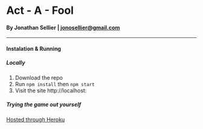 # Act - A - Fool
#### By Jonathan Sellier | [jonosellier@gmail.com](mailto:jonosellier@gmail.com)
----
#### Instalation & Running
##### Locally
1. Download the repo
1. Run ````npm install```` then ````npm start````
2. Visit the site http://localhost:<portnumber>

##### Trying the game out yourself
[Hosted through Heroku](act-a-fool.herokuapp.com)
